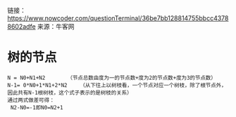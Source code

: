链接：https://www.nowcoder.com/questionTerminal/36be7bb128814755bbcc43788602adfe
来源：牛客网
# 树的节点
    N = N0+N1+N2       （节点总数由度为一的节点数+度为2的节点数+度为3的节点数）
    N-1= 0*N0+1*N1+2*N2    （从下往上以树枝看，一个节点对应一个树枝，除了根节点外，因此共有N-1根树枝，这个式子表示的是树枝的关系）
    通过两式做差可得：
     N2-N0=-1即N0=N2+1
